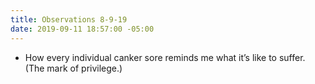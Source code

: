 ```yaml
---
title: Observations 8-9-19
date: 2019-09-11 18:57:00 -05:00
---
```


- How every individual canker sore reminds me what it’s like to suffer. (The mark of privilege.)
